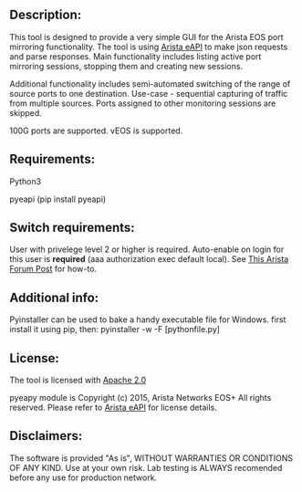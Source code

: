 ## Description:
This tool is designed to provide a very simple GUI for the Arista EOS port mirroring functionality.
The tool is using [Arista eAPI](https://github.com/arista-eosplus/pyeapi) to make json requests and parse responses.
Main functionality includes listing active port mirroring sessions, stopping them and creating new sessions.

Additional functionality includes semi-automated switching of the range of source ports to one destination.
Use-case - sequential capturing of traffic from multiple sources.
Ports assigned to other monitoring sessions are skipped.

100G ports are supported. vEOS is supported.

## Requirements:
Python3

pyeapi (pip install pyeapi)

## Switch requirements:
User with privelege level 2 or higher is required.
Auto-enable on login for this user is **required** (aaa authorization exec default local).
See [This Arista Forum Post](https://eos.arista.com/forum/how-do-i-enable-configure-commands-via-http-api/) for how-to.

## Additional info:
Pyinstaller can be used to bake a handy executable file for Windows.
first install it using pip, then:
pyinstaller -w -F [pythonfile.py]

## License:
The tool is licensed with [Apache 2.0](LICENSE)

pyeapy module is Copyright (c) 2015, Arista Networks EOS+ All rights reserved.
Please refer to [Arista eAPI](https://github.com/arista-eosplus/pyeapi) for license details.

## Disclaimers:
The software is provided "As is", WITHOUT WARRANTIES OR CONDITIONS OF ANY KIND.
Use at your own risk.
Lab testing is ALWAYS recomended before any use for production network.
